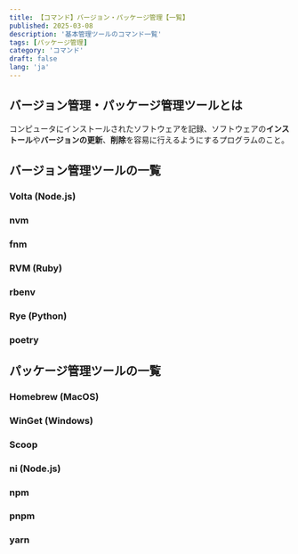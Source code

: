```yaml
---
title: 【コマンド】バージョン・パッケージ管理【一覧】
published: 2025-03-08
description: '基本管理ツールのコマンド一覧'
tags: [パッケージ管理]
category: 'コマンド'
draft: false 
lang: 'ja'
---
```

## バージョン管理・パッケージ管理ツールとは
コンピュータにインストールされたソフトウェアを記録、ソフトウェアの**インストール**や**バージョンの更新**、**削除**を容易に行えるようにするプログラムのこと。

## バージョン管理ツールの一覧

### Volta (Node.js)
### nvm
### fnm
### RVM (Ruby)
### rbenv
### Rye (Python)
### poetry

## パッケージ管理ツールの一覧

### Homebrew (MacOS)
### WinGet (Windows)
### Scoop
### ni (Node.js)
### npm
### pnpm
### yarn